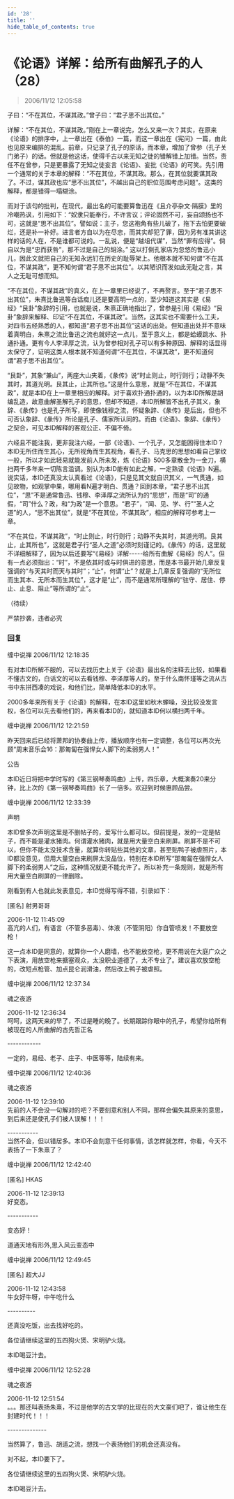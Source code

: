 ```yaml
---
id: '28'
title: ''
hide_table_of_contents: true
---
```


# 《论语》详解：给所有曲解孔子的人（28）

> 2006/11/12 12:05:58

子曰：“不在其位，不谋其政。”曾子曰：“君子思不出其位。”
 
详解：“不在其位，不谋其政。”刚在上一章说完，怎么又来一次？其实，在原来《论语》的排序中，上一章出在《泰伯》一篇，而这一章出在《宪问》一篇，由此也见原来编排的混乱。前章，只记录了孔子的原话，而本章，增加了曾参（孔子关门弟子）的话。但就是他这话，使得千古以来无知之徒的错解错上加错。当然，责任不在曾参，只是更暴露了无知之徒妄言《论语》、妄批《论语》的可笑。先引用一个通常的关于本章的解释：“不在其位，不谋其政。那么，在其位就要谋其政了。不过，谋其政也应“思不出其位”，不越出自己的职位范围考虑问题”。这类的解释，都是错得一塌糊涂。

而对于该句的批判，在现代，最出名的可能要算鲁迅在《且介亭杂文·隔膜》里的冷嘲热讽，引用如下：“奴隶只能奉行，不许言议；评论固然不可，妄自颂扬也不可，这就是“思不出其位”。譬如说：主子，您这袍角有些儿破了，拖下去怕更要破烂，还是补一补好。进言者方自以为在尽忠，而其实却犯了罪，因为另有准其讲这样的话的人在，不是谁都可说的。一乱说，便是“越俎代谋”，当然“罪有应得”。倘自以为是“忠而获咎”，那不过是自己的胡涂。” 这以打倒孔家店为忽悠的鲁迅小儿，因此文就把自己的无知永远钉在历史的耻辱架上。他根本就不知何谓“不在其位，不谋其政”，更不知何谓“君子思不出其位”。以其陋识而发如此无耻之言，其人之无耻可想而知。

“不在其位，不谋其政”的真义，在上一章里已经说了，不再赘言。至于“君子思不出其位”，朱熹比鲁迅等白话痴儿还是要高明一点的，至少知道这其实是《易经》“艮卦”象辞的引用，也就是说，朱熹正确地指出了，曾参是引用《易经》“艮卦”象辞来解释、印证“不在其位，不谋其政”。当然，这其实也不需要什么工夫，对四书五经熟悉的人，都知道“君子思不出其位”这话的出处。但知道出处并不意味着真明白，朱熹之流比鲁迅之流也就好这一点儿，至于意义上，都是蛤蟆跳水、扑通扑通。更有今人李泽厚之流，认为曾参相对孔子可以有多种原因、解释的话显得太保守了，证明这类人根本就不知道何谓“不在其位，不谋其政”，更不知道何谓“君子思不出其位”。

“艮卦”，其象“兼山”，两座大山夹着，《彖传》说“时止则止，时行则行；动静不失其时，其道光明。艮其止，止其所也。”这是什么意思，就是“不在其位，不谋其政”，就是本ID在上一章里相应的解释。对于喜欢扑通扑通的，以为本ID所解是胡编乱造，故意曲解圣解孔子的意思，但却不知道，本ID所解皆不出孔子其义，象辞、《彖传》也是孔子所写，即使像钱穆之流，怀疑象辞、《彖传》是后出，但也不可否认象辞、《彖传》所论是孔子、儒家所认同的。而由《论语》、象辞、《彖传》之契合，可见本ID解释的客观公正、不偏不倚。

六经且不能注我，更非我注六经，一部《论语》、一个孔子，又怎能困得住本ID？本ID无所住而生其心，无所视角而生其视角，看孔子、马克思的思想如看自己掌纹一般，所以才如此轻易就能发前人所未发，炼《论语》500多章散金为一金刀，横扫两千多年来一切陈言滥调。别认为本ID能有如此之解，一定熟读《论语》N遍。说实话，本ID还真没太认真看过《论语》，只是见其文就自识其义，一气贯通，如见故物，如观掌中果，哪用看N遍才明白、贯通？回到本章，“君子思不出其位”，“思”不是通常鲁迅、钱穆、李泽厚之流所认为的“思想”，而是“司”的通假，“司”什么？政，和“为政”是一个意思。“君子”，“闻、见、学、行”“圣人之道”的人，“思不出其位”，就是“不在其位，不谋其政”，相应的解释可参考上一章。

“不在其位，不谋其政”，“时止则止，时行则行；动静不失其时，其道光明。艮其止，止其所也”，这就是君子行“圣人之道”必须时刻谨记的。《彖传》的话，这里就不详细解释了，因为以后还要写“《易经》详解-----给所有曲解《易经》的人”。但有一点必须指出：“时”，不是依其时或与时俱进的意思，而是本书最开始几章反复强调的“与天其时而天与其时”；“止”，何谓“止”？就是上几章反复强调的“无所位而生其本、无所本而生其位”，这才是“止”，而不是通常所理解的“驻守、居住、停止、止息、阻止”等所谓的“止”。

（待续）

<div style={{fontSize: 'xx-large', fontWeight: '500', textAlign: 'center'}}>
严禁抄袭，违者必究
</div>

### 回复

<div class='blog-comment'>
<span class='blog-comment-chan'>缠中说禅</span> 2006/11/12 12:18:35<br/>

有对本ID所解不服的，可以去找历史上关于《论语》最出名的注释去比较，如果看不懂古文的，白话文的可以去看钱穆、李泽厚等人的，至于什么南怀瑾等之流从古书中东拼西凑的戏说，和他们比，简单降低本ID的水平。

2000多年来所有关于《论语》的解释，在本ID这里如秋木蝉噪，没比较没发言权，各位可以先去看他们的，再来看本ID的，就知道本ID何以横扫两千年。
</div>

<div class='blog-comment'>
<span class='blog-comment-chan'>缠中说禅</span> 2006/11/12 12:21:59<br/>

昨天回来后已经将萧邦的协奏曲上传，播放顺序也有一定调整，各位可以再次光顾“周末音乐会16：那匍匐在强悍女人脚下的柔弱男人！”

公告

本ID近日将把中学时写的《第三钢琴奏鸣曲》上传，四乐章，大概演奏20来分钟，比上次的《第一钢琴奏鸣曲》长了一倍多。欢迎到时候惠顾品尝。
</div>

<div class='blog-comment'>
<span class='blog-comment-chan'>缠中说禅</span> 2006/11/12 12:33:39<br/>

声明

本ID曾多次声明这里是不删帖子的，爱写什么都可以。但前提是，发的一定是帖子，而不能是灌水猪肉。何谓灌水猪肉，就是用大量空白来刷屏。刷屏不是不可以，但你不能太没技术含量，就算你转贴些其他的文章，甚至贴鸭子被虐照片，本ID都没意见，但用大量空白来刷屏太没品位，特别在本ID所写“那匍匐在强悍女人脚下的柔弱男人”之后，这种情况就更不能允许了。所以补充一条规则，就是所有用大量空白刷屏的一律删除。

刚看到有人也就此发表意见，本ID觉得写得不错，引录如下：

[匿名] 射男哥哥 

2006-11-12 11:45:09 <br/>
高亢的人们，有语言（不管多恶毒）、体液（不管阴阳）你自管喷发！不要放空枪！ 

这一点本ID是同意的，就算你一个人磨墙，也不能放空枪，更不用说在大庭广众之下表演，用放空枪来搪塞观众，太没职业道德了，太不专业了。建议喜欢放空枪的，改短点枪管、加点昆仑润滑油，然后改上鸭子被虐照。
</div>

<div class='blog-comment'>
<span class='blog-comment-chan'>缠中说禅</span> 2006/11/12 12:37:34<br/>

魂之夜游 

 
2006-11-12 12:36:34 <br/>
呵呵，这两天来的早了，不过是睡的晚了。长期跟踪你眼中的孔子，希望你给所有被现在的人所曲解的古先哲正名 
 
------------<br/>

一定的，易经、老子、庄子、中医等等，陆续有来。
</div>

<div class='blog-comment'>
<span class='blog-comment-chan'>缠中说禅</span> 2006/11/12 12:40:36<br/>

魂之夜游 

 
2006-11-12 12:39:10 <br/>
先前的人不会没一句解对的吧？不要刻意和别人不同，那样会偏失其原来的意思，到后来还是使孔子们被人误解！！！

-----------<br/>
当然不会，但以错居多。本ID不会刻意干任何事情，该怎样就怎样，你看，今天不表扬了一下朱熹了？
</div>

<div class='blog-comment'>
<span class='blog-comment-chan'>缠中说禅</span> 2006/11/12 12:42:40<br/>

[匿名] HKAS 

 
2006-11-12 12:39:13 <br/>
好变态。

-----------<br/>

变态好！

道通天地有形外,思入风云变态中 
</div>

<div class='blog-comment'>
<span class='blog-comment-chan'>缠中说禅</span> 2006/11/12 12:49:45<br/>

[匿名] 超大JJ 

 
2006-11-12 12:43:58 <br/>
牛女好牛呀，中午吃什么 
 
----------<br/>

还真没吃饭，出去找好吃的。

各位请继续这里的五四狗火煲、宋明驴火烧。

本ID喝豆汁去。
</div>

<div class='blog-comment'>
<span class='blog-comment-chan'>缠中说禅</span> 2006/11/12 12:52:28<br/>

魂之夜游 

 
2006-11-12 12:51:54 <br/>
。。。那还叫表扬朱熹，不过是他学的古文学的比现在的大文豪们吧了，谁让他生在封建时代！！！

--------------<br/>

当然算了，鲁迅、胡适之流，想找一个表扬他们的机会还真没有。

对不起，本ID要下了。


各位请继续这里的五四狗火煲、宋明驴火烧。

本ID喝豆汁去。
</div>